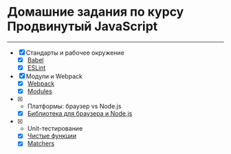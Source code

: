 # Домашние задания по курсу Продвинутый JavaScript
___

- [x] Стандарты и рабочее окружение
  - [x] [Babel](https://github.com/blackseliger/ajshw-workspace)
  - [x] [ESLint](https://github.com/blackseliger/ajshw-eslint)  
- [x] Модули и Webpack
  - [x] [Webpack](https://github.com/blackseliger/ajshw-webpack)
  - [x] [Modules](https://github.com/blackseliger/ajshw-modules)
- [x] -  Платформы: браузер vs Node.js
  - [x] [Библиотека для браузера и Node.js](https://github.com/blackseliger/ajs)

- [x] - Unit-тестирование
  - [x] [Чистые функции](https://github.com/blackseliger/ajshw-cleanFunctions)
  - [x] [Matchers](https://github.com/blackseliger/ajshw-matchers) 
